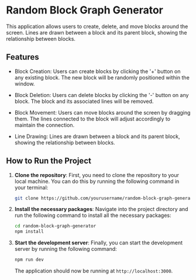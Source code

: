 # Random Block Graph Generator

This application allows users to create, delete, and move blocks around the screen. Lines are drawn between a block and its parent block, showing the relationship between blocks.

## Features

- Block Creation: Users can create blocks by clicking the '+' button on any existing block. The new block will be randomly positioned within the window.

- Block Deletion: Users can delete blocks by clicking the '-' button on any block. The block and its associated lines will be removed.

- Block Movement: Users can move blocks around the screen by dragging them. The lines connected to the block will adjust accordingly to maintain the connection.

- Line Drawing: Lines are drawn between a block and its parent block, showing the relationship between blocks.

## How to Run the Project

1. **Clone the repository**: First, you need to clone the repository to your local machine. You can do this by running the following command in your terminal:

   ```bash
   git clone https://github.com/yourusername/random-block-graph-generator.git
   ```

2. **Install the necessary packages**: Navigate into the project directory and run the following command to install all the necessary packages:

   ```bash
   cd random-block-graph-generator
   npm install
   ```

3. **Start the development server**: Finally, you can start the development server by running the following command:

   ```bash
   npm run dev
   ```

   The application should now be running at `http://localhost:3000`.
